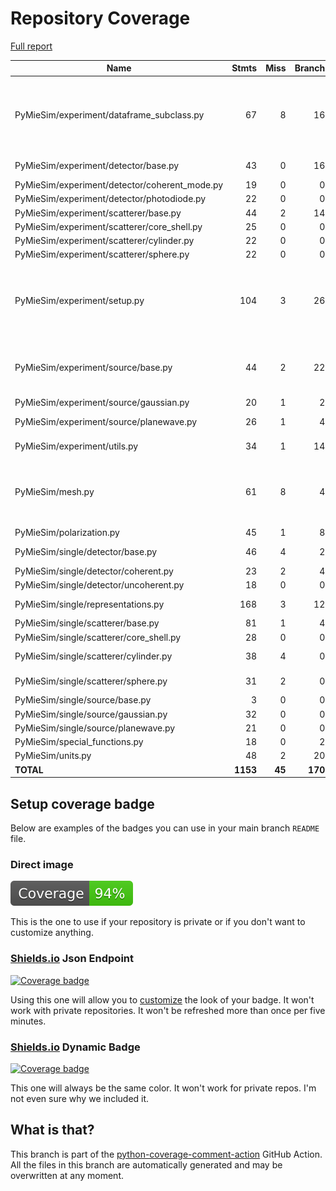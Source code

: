 # Repository Coverage

[Full report](https://htmlpreview.github.io/?https://github.com/MartinPdeS/PyMieSim/blob/python-coverage-comment-action-data/htmlcov/index.html)

| Name                                           |    Stmts |     Miss |   Branch |   BrPart |   Cover |   Missing |
|----------------------------------------------- | -------: | -------: | -------: | -------: | ------: | --------: |
| PyMieSim/experiment/dataframe\_subclass.py     |       67 |        8 |       16 |        3 |     87% |70->73, 83, 192, 202-206, 215-219 |
| PyMieSim/experiment/detector/base.py           |       43 |        0 |       16 |        1 |     98% |  125->128 |
| PyMieSim/experiment/detector/coherent\_mode.py |       19 |        0 |        0 |        0 |    100% |           |
| PyMieSim/experiment/detector/photodiode.py     |       22 |        0 |        0 |        0 |    100% |           |
| PyMieSim/experiment/scatterer/base.py          |       44 |        2 |       14 |        2 |     93% |    78, 93 |
| PyMieSim/experiment/scatterer/core\_shell.py   |       25 |        0 |        0 |        0 |    100% |           |
| PyMieSim/experiment/scatterer/cylinder.py      |       22 |        0 |        0 |        0 |    100% |           |
| PyMieSim/experiment/scatterer/sphere.py        |       22 |        0 |        0 |        0 |    100% |           |
| PyMieSim/experiment/setup.py                   |      104 |        3 |       26 |        4 |     95% |275-276, 331->334, 339->343, 348 |
| PyMieSim/experiment/source/base.py             |       44 |        2 |       22 |        5 |     89% |34->37, 47->50, 61, 63->exit, 78 |
| PyMieSim/experiment/source/gaussian.py         |       20 |        1 |        2 |        1 |     91% |        44 |
| PyMieSim/experiment/source/planewave.py        |       26 |        1 |        4 |        2 |     90% |38->41, 55 |
| PyMieSim/experiment/utils.py                   |       34 |        1 |       14 |        2 |     94% |52->56, 64 |
| PyMieSim/mesh.py                               |       61 |        8 |        4 |        1 |     83% |68, 76-79, 134, 146, 158, 170 |
| PyMieSim/polarization.py                       |       45 |        1 |        8 |        0 |     98% |        87 |
| PyMieSim/single/detector/base.py               |       46 |        4 |        2 |        0 |     88% | 35, 42-45 |
| PyMieSim/single/detector/coherent.py           |       23 |        2 |        4 |        2 |     85% |    63, 68 |
| PyMieSim/single/detector/uncoherent.py         |       18 |        0 |        0 |        0 |    100% |           |
| PyMieSim/single/representations.py             |      168 |        3 |       12 |        1 |     98% | 58, 62-63 |
| PyMieSim/single/scatterer/base.py              |       81 |        1 |        4 |        1 |     98% |       405 |
| PyMieSim/single/scatterer/core\_shell.py       |       28 |        0 |        0 |        0 |    100% |           |
| PyMieSim/single/scatterer/cylinder.py          |       38 |        4 |        0 |        0 |     89% |72, 76, 80, 84 |
| PyMieSim/single/scatterer/sphere.py            |       31 |        2 |        0 |        0 |     94% |    99-107 |
| PyMieSim/single/source/base.py                 |        3 |        0 |        0 |        0 |    100% |           |
| PyMieSim/single/source/gaussian.py             |       32 |        0 |        0 |        0 |    100% |           |
| PyMieSim/single/source/planewave.py            |       21 |        0 |        0 |        0 |    100% |           |
| PyMieSim/special\_functions.py                 |       18 |        0 |        2 |        0 |    100% |           |
| PyMieSim/units.py                              |       48 |        2 |       20 |        2 |     94% |   87, 128 |
|                                      **TOTAL** | **1153** |   **45** |  **170** |   **27** | **94%** |           |


## Setup coverage badge

Below are examples of the badges you can use in your main branch `README` file.

### Direct image

[![Coverage badge](https://raw.githubusercontent.com/MartinPdeS/PyMieSim/python-coverage-comment-action-data/badge.svg)](https://htmlpreview.github.io/?https://github.com/MartinPdeS/PyMieSim/blob/python-coverage-comment-action-data/htmlcov/index.html)

This is the one to use if your repository is private or if you don't want to customize anything.

### [Shields.io](https://shields.io) Json Endpoint

[![Coverage badge](https://img.shields.io/endpoint?url=https://raw.githubusercontent.com/MartinPdeS/PyMieSim/python-coverage-comment-action-data/endpoint.json)](https://htmlpreview.github.io/?https://github.com/MartinPdeS/PyMieSim/blob/python-coverage-comment-action-data/htmlcov/index.html)

Using this one will allow you to [customize](https://shields.io/endpoint) the look of your badge.
It won't work with private repositories. It won't be refreshed more than once per five minutes.

### [Shields.io](https://shields.io) Dynamic Badge

[![Coverage badge](https://img.shields.io/badge/dynamic/json?color=brightgreen&label=coverage&query=%24.message&url=https%3A%2F%2Fraw.githubusercontent.com%2FMartinPdeS%2FPyMieSim%2Fpython-coverage-comment-action-data%2Fendpoint.json)](https://htmlpreview.github.io/?https://github.com/MartinPdeS/PyMieSim/blob/python-coverage-comment-action-data/htmlcov/index.html)

This one will always be the same color. It won't work for private repos. I'm not even sure why we included it.

## What is that?

This branch is part of the
[python-coverage-comment-action](https://github.com/marketplace/actions/python-coverage-comment)
GitHub Action. All the files in this branch are automatically generated and may be
overwritten at any moment.